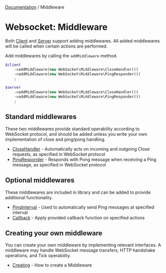 [Documentation](Index.md) / Middleware

# Websocket: Middleware

Both [Client](Client.md) and [Server](Server.md) support adding middlewares.
All added middlewares will be called when certain actions are performed.

Add middlewares by calling the `addMiddleware` method.

```php
$client
    ->addMiddleware(new WebSocket\Middleware\CloseHandler())
    ->addMiddleware(new WebSocket\Middleware\PingResponder())
    ;

$server
    ->addMiddleware(new WebSocket\Middleware\CloseHandler())
    ->addMiddleware(new WebSocket\Middleware\PingResponder())
    ;
```

## Standard middlewares

These two middlewares provide standard operability according to WebSocket protocol,
and should be added unless you write your own implementation of close and ping/pong handling.

* [CloseHandler](Middleware/CloseHandler.md) - Automatically acts on incoming and outgoing Close requests, as specified in WebSocket protocol
* [PingResponder](Middleware/PingResponder.md) - Responds with Pong message when receiving a Ping message, as specified in WebSocket protocol

## Optional middlewares

These middlewares are included in library and can be added to provide additional functionality.

* [PingInterval](Middleware/PingInterval.md) - Used to automatically send Ping messages at specified interval
* [Callback](Middleware/Callback.md) - Apply provided callback function on specified actions

## Creating your own middleware

You can create your own middleware by implementing relevant interfaces.
A middleware may handle WebSocket message transfers, HTTP handshake operations, and Tick operability.

* [Creating](Middleware/Creating.md) - How to create a Middleware
